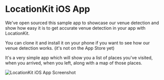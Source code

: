 # LocationKit iOS App

We've open sourced this sample app to showcase our venue detection and show how easy it is to get accurate venue detection in your app with LocationKit.

You can clone it and install it on your phone if you want to see how our venue detection works. (it's not on the App Store yet)

It's a very simple app which will show you a list of places you've visited, when you arrived, when you left, along with a map of those places.

![LocationKit iOS App Screenshot](https://cdn.socialradar.com/images/LocationKit%20Screenshot.jpg "LocationKit iOS App Screenshot")
